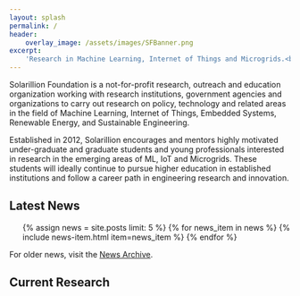 ```yaml
---
layout: splash
permalink: /
header:
    overlay_image: /assets/images/SFBanner.png
excerpt: 
    'Research in Machine Learning, Internet of Things and Microgrids.<br><br>[<i class="fab fa-github"></i> @solarillion](https://github.com/solarillion){: .btn .btn--github}&nbsp;&nbsp;[Join Us!](https://forms.gle/Mxcxq7iA4B8nv4DY9){: .btn .btn--danger}'
---
```

Solarillion Foundation is a not-for-profit research, outreach and education organization working with research institutions, government agencies and organizations to carry out research on policy, technology and related areas in the field of Machine Learning, Internet of Things, Embedded Systems, Renewable Energy, and Sustainable Engineering.

Established in 2012, Solarillion encourages and mentors highly motivated under-graduate and graduate students and young professionals interested in research in the emerging areas of ML, IoT and Microgrids. These students will ideally continue to pursue higher education in established institutions and follow a career path in engineering research and innovation.

## Latest News
<ul class="fa-ul">
{% assign news = site.posts limit: 5 %}
{% for news_item in news %}
    {% include news-item.html item=news_item %}
{% endfor %}
</ul>

For older news, visit the <a href="/news-archive">News Archive</a>.

## Current Research
